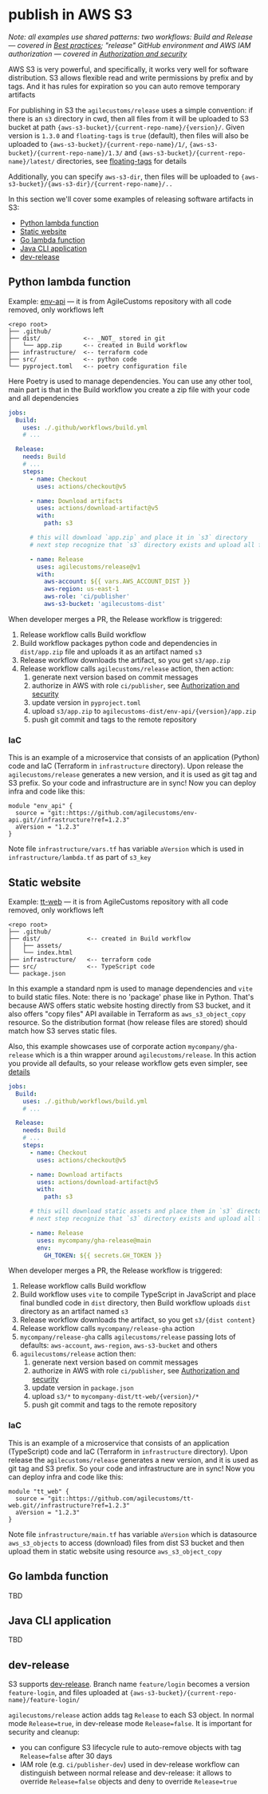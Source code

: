 # publish in AWS S3

_Note: all examples use shared patterns: two workflows: Build and Release — covered in [Best practices](../best-practices.md);
"release" GitHub environment and AWS IAM authorization — covered in [Authorization and security](../authorization.md)_

AWS S3 is very powerful, and specifically, it works very well for software distribution.
S3 allows flexible read and write permissions by prefix and by tags. And it has rules for expiration so you can auto remove temporary artifacts 

For publishing in S3 the `agilecustoms/release` uses a simple convention:
if there is an `s3` directory in cwd, then all files from it will be uploaded to S3 bucket
at path `{aws-s3-bucket}/{current-repo-name}/{version}/`. Given version is `1.3.0` and `floating-tags` is `true` (default),
then files will also be uploaded to `{aws-s3-bucket}/{current-repo-name}/1/`, `{aws-s3-bucket}/{current-repo-name}/1.3/`
and `{aws-s3-bucket}/{current-repo-name}/latest/` directories, see [floating-tags](../features/floating-tags.md) for details

Additionally, you can specify `aws-s3-dir`, then files will be uploaded to `{aws-s3-bucket}/{aws-s3-dir}/{current-repo-name}/..`

In this section we'll cover some examples of releasing software artifacts in S3:
- [Python lambda function](#python-lambda-function)
- [Static website](#static-website)
- [Go lambda function](#go-lambda-function)
- [Java CLI application](#java-cli-application)
- [dev-release](#dev-release)

## Python lambda function

Example: [env-api](../examples/env-api) — it is from AgileCustoms repository with all code removed, only workflows left

```
<repo root>
├── .github/
├── dist/            <-- _NOT_ stored in git
│   └── app.zip      <-- created in Build workflow
├── infrastructure/  <-- terraform code
├── src/             <-- python code
└── pyproject.toml   <-- poetry configuration file
```

Here Poetry is used to manage dependencies. You can use any other tool,
main part is that in the Build workflow you create a zip file with your code and all dependencies

```yaml
jobs:
  Build:
    uses: ./.github/workflows/build.yml
    # ...

  Release:
    needs: Build
    # ...
    steps:
      - name: Checkout
        uses: actions/checkout@v5

      - name: Download artifacts
        uses: actions/download-artifact@v5
        with:
          path: s3

      # this will download `app.zip` and place it in `s3` directory
      # next step recognize that `s3` directory exists and upload all files from it to S3

      - name: Release
        uses: agilecustoms/release@v1
        with:
          aws-account: ${{ vars.AWS_ACCOUNT_DIST }}
          aws-region: us-east-1
          aws-role: 'ci/publisher'
          aws-s3-bucket: 'agilecustoms-dist'
```

When developer merges a PR, the Release workflow is triggered:
1. Release workflow calls Build workflow
2. Build workflow packages python code and dependencies in `dist/app.zip` file and uploads it as an artifact named `s3`
3. Release workflow downloads the artifact, so you get `s3/app.zip`
4. Release workflow calls `agilecustoms/release` action, then action:
   1. generate next version based on commit messages
   2. authorize in AWS with role `ci/publisher`, see [Authorization and security](../authorization.md)
   3. update version in `pyproject.toml`
   4. upload `s3/app.zip` to `agilecustoms-dist/env-api/{version}/app.zip`
   5. push git commit and tags to the remote repository

### IaC

This is an example of a microservice that consists of an application (Python) code and IaC (Terraform in `infrastructure` directory).
Upon release the `agilecustoms/release` generates a new version, and it is used as git tag and S3 prefix.
So your code and infrastructure are in sync! Now you can deploy infra and code like this:

```hcl
module "env_api" {
  source = "git::https://github.com/agilecustoms/env-api.git//infrastructure?ref=1.2.3"
  aVersion = "1.2.3"
}
```

Note file `infrastructure/vars.tf` has variable `aVersion` which is used in `infrastructure/lambda.tf` as part of `s3_key`

## Static website

Example: [tt-web](../examples/tt-web) — it is from AgileCustoms repository with all code removed, only workflows left

```
<repo root>
├── .github/
├── dist/             <-- created in Build workflow
│   ├── assets/ 
│   └── index.html
├── infrastructure/   <-- terraform code
├── src/              <-- TypeScript code
└── package.json
```

In this example a standard npm is used to manage dependencies and `vite` to build static files.
Note: there is no 'package' phase like in Python. That's because AWS offers static website hosting directly from S3 bucket,
and it also offers "copy files" API available in Terraform as `aws_s3_object_copy` resource.
So the distribution format (how release files are stored) should match how S3 serves static files.

Also, this example showcases use of corporate action `mycompany/gha-release` which is a thin wrapper around `agilecustoms/release`.
In this action you provide all defaults, so your release workflow gets even simpler, see [details](../best-practices.md#company-specific-gha-release-wrapper)

```yaml
jobs:
  Build:
    uses: ./.github/workflows/build.yml
    # ...

  Release:
    needs: Build
    # ...
    steps:
      - name: Checkout
        uses: actions/checkout@v5

      - name: Download artifacts
        uses: actions/download-artifact@v5
        with:
          path: s3

      # this will download static assets and place them in `s3` directory
      # next step recognize that `s3` directory exists and upload all files from it to S3

      - name: Release
        uses: mycompany/gha-release@main
        env:
          GH_TOKEN: ${{ secrets.GH_TOKEN }}
```

When developer merges a PR, the Release workflow is triggered:
1. Release workflow calls Build workflow
2. Build workflow uses `vite` to compile TypeScript in JavaScript and place final bundled code in `dist` directory, then Build workflow uploads `dist` directory as an artifact named `s3`
3. Release workflow downloads the artifact, so you get `s3/{dist content}`
4. Release workflow calls `mycompany/release-gha` action
5. `mycompany/release-gha` calls `agilecustoms/release` passing lots of defaults: `aws-account`, `aws-region`, `aws-s3-bucket` and others
6. `aguilecustoms/release` action then:
    1. generate next version based on commit messages
    2. authorize in AWS with role `ci/publisher`, see [Authorization and security](../authorization.md)
    3. update version in `package.json`
    4. upload `s3/*` to `mycompany-dist/tt-web/{version}/*`
    5. push git commit and tags to the remote repository

### IaC

This is an example of a microservice that consists of an application (TypeScript) code and IaC (Terraform in `infrastructure` directory).
Upon release the `agilecustoms/release` generates a new version, and it is used as git tag and S3 prefix.
So your code and infrastructure are in sync! Now you can deploy infra and code like this:

```hcl
module "tt_web" {
  source = "git::https://github.com/agilecustoms/tt-web.git//infrastructure?ref=1.2.3"
  aVersion = "1.2.3"
}
```

Note file `infrastructure/main.tf` has variable `aVersion` which is datasource `aws_s3_objects` to access (download) files
from dist S3 bucket and then upload them in static website using resource `aws_s3_object_copy`

## Go lambda function

TBD

## Java CLI application

TBD

## dev-release

S3 supports [dev-release](../features/dev-release.md). Branch name `feature/login` becomes a version `feature-login`,
and files uploaded at `{aws-s3-bucket}/{current-repo-name}/feature-login/`

`agilecustoms/release` action adds tag `Release` to each S3 object. In normal mode `Release=true`, in dev-release mode `Release=false`.
It is important for security and cleanup:
- you can configure S3 lifecycle rule to auto-remove objects with tag `Release=false` after 30 days
- IAM role (e.g. `ci/publisher-dev`) used in dev-release workflow can distinguish between normal release and dev-release:
  it allows to override `Release=false` objects and deny to override `Release=true`
